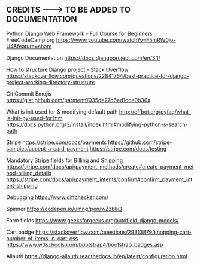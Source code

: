 ## CREDITS ---> TO BE ADDED TO DOCUMENTATION
Python Django Web Framework - Full Course for Beginners
FreeCodeCamp.org
https://www.youtube.com/watch?v=F5mRW0jo-U4&feature=share

Django Documentation
https://docs.djangoproject.com/en/3.1/

How to structure Django project - Stack Overflow
https://stackoverflow.com/questions/22841764/best-practice-for-django-project-working-directory-structure

Git Commit Emojis 
https://gist.github.com/parmentf/035de27d6ed1dce0b36a

What is init used for & modifying default path
http://effbot.org/pyfaq/what-is-init-py-used-for.htm
https://docs.python.org/3/install/index.html#modifying-python-s-search-path

Stripe
https://stripe.com/docs/payments
https://github.com/stripe-samples/accept-a-card-payment
https://stripe.com/docs/testing

Mandatory Stripe fields for Billing and Shipping
https://stripe.com/docs/api/payment_methods/create#create_payment_method-billing_details
https://stripe.com/docs/api/payment_intents/confirm#confirm_payment_intent-shipping

Debugging
https://www.diffchecker.com/

Spinner
https://codepen.io/umng/pen/wZzbbQ

Form fields
https://www.geeksforgeeks.org/autofield-django-models/

Cart badge
https://stackoverflow.com/questions/29313879/shopping-cart-number-of-items-in-cart-css
https://www.w3schools.com/bootstrap4/bootstrap_badges.asp

Allauth
https://django-allauth.readthedocs.io/en/latest/configuration.html